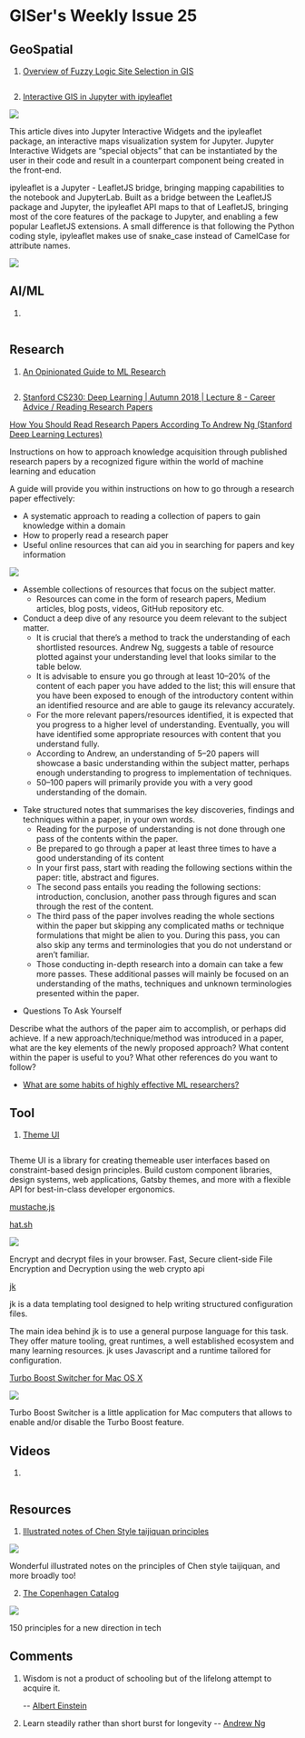 # GISer's Weekly Issue 25

## GeoSpatial

1. [Overview of Fuzzy Logic Site Selection in GIS](https://www.gislounge.com/overview-fuzzy-logic-site-selection-gis/)

![]()

2. [Interactive GIS in Jupyter with ipyleaflet](https://blog.jupyter.org/interactive-gis-in-jupyter-with-ipyleaflet-52f9657fa7a)

![](https://miro.medium.com/max/700/1*a8s90I7Kj3DyBjmh_LjAaw.gif)

This article dives into Jupyter Interactive Widgets and the ipyleaflet package, an interactive maps visualization system for Jupyter. Jupyter Interactive Widgets are “special objects” that can be instantiated by the user in their code and result in a counterpart component being created in the front-end.

ipyleaflet is a Jupyter - LeafletJS bridge, bringing mapping capabilities to the notebook and JupyterLab. Built as a bridge between the LeafletJS package and Jupyter, the ipyleaflet API maps to that of LeafletJS, bringing most of the core features of the package to Jupyter, and enabling a few popular LeafletJS extensions. A small difference is that following the Python coding style, ipyleaflet makes use of snake_case instead of CamelCase for attribute names.

![](https://miro.medium.com/max/700/1*02DmPnByfXtPkeYnytNvfA.gif)

## AI/ML

1. []()

![]()

## Research

1. [An Opinionated Guide to ML Research](http://joschu.net/blog/opinionated-guide-ml-research.html)

![]()

2. [Stanford CS230: Deep Learning | Autumn 2018 | Lecture 8 - Career Advice / Reading Research Papers](https://www.youtube.com/watch?v=733m6qBH-jI)

[How You Should Read Research Papers According To Andrew Ng (Stanford Deep Learning Lectures)](https://towardsdatascience.com/how-you-should-read-research-papers-according-to-andrew-ng-stanford-deep-learning-lectures-98ecbd3ccfb3)

Instructions on how to approach knowledge acquisition through published research papers by a recognized figure within the world of machine learning and education

A guide will provide you within instructions on how to go through a research paper effectively:

- A systematic approach to reading a collection of papers to gain knowledge within a domain
- How to properly read a research paper
- Useful online resources that can aid you in searching for papers and key information

![](https://miro.medium.com/max/2000/1*2MdLq0zisYQAikdZRbL1FQ.png)

- Assemble collections of resources that focus on the subject matter.
  - Resources can come in the form of research papers, Medium articles, blog posts, videos, GitHub repository etc.
- Conduct a deep dive of any resource you deem relevant to the subject matter.
  - It is crucial that there’s a method to track the understanding of each shortlisted resources. Andrew Ng, suggests a table of resource plotted against your understanding level that looks similar to the table below.
  - It is advisable to ensure you go through at least 10–20% of the content of each paper you have added to the list; this will ensure that you have been exposed to enough of the introductory content within an identified resource and are able to gauge its relevancy accurately.
  - For the more relevant papers/resources identified, it is expected that you progress to a higher level of understanding. Eventually, you will have identified some appropriate resources with content that you understand fully.
  - According to Andrew, an understanding of 5–20 papers will showcase a basic understanding within the subject matter, perhaps enough understanding to progress to implementation of techniques.
  - 50–100 papers will primarily provide you with a very good understanding of the domain.

* Take structured notes that summarises the key discoveries, findings and techniques within a paper, in your own words.
  - Reading for the purpose of understanding is not done through one pass of the contents within the paper.
  - Be prepared to go through a paper at least three times to have a good understanding of its content
  - In your first pass, start with reading the following sections within the paper: title, abstract and figures.
  - The second pass entails you reading the following sections: introduction, conclusion, another pass through figures and scan through the rest of the content.
  - The third pass of the paper involves reading the whole sections within the paper but skipping any complicated maths or technique formulations that might be alien to you. During this pass, you can also skip any terms and terminologies that you do not understand or aren’t familiar.
  - Those conducting in-depth research into a domain can take a few more passes. These additional passes will mainly be focused on an understanding of the maths, techniques and unknown terminologies presented within the paper.

- Questions To Ask Yourself

Describe what the authors of the paper aim to accomplish, or perhaps did achieve.
If a new approach/technique/method was introduced in a paper, what are the key elements of the newly proposed approach?
What content within the paper is useful to you?
What other references do you want to follow?

- [What are some habits of highly effective ML researchers?]()

[](https://www.paperswithcode.com/)

## Tool

1. [Theme UI](https://github.com/system-ui/theme-ui)

![]()

Theme UI is a library for creating themeable user interfaces based on constraint-based design principles. Build custom component libraries, design systems, web applications, Gatsby themes, and more with a flexible API for best-in-class developer ergonomics.

[mustache.js](https://github.com/janl/mustache.js/)

[hat.sh](https://github.com/sh-dv/hat.sh)

![](https://camo.githubusercontent.com/e1e78e542cc049cb79f55627b2eb602bad1d952e/68747470733a2f2f692e696d6775722e636f6d2f62745a526533632e676966)

Encrypt and decrypt files in your browser. Fast, Secure client-side File Encryption and Decryption using the web crypto api

[jk](https://github.com/jkcfg/jk)

jk is a data templating tool designed to help writing structured configuration files.

The main idea behind jk is to use a general purpose language for this task. They offer mature tooling, great runtimes, a well established ecosystem and many learning resources. jk uses Javascript and a runtime tailored for configuration.

[Turbo Boost Switcher for Mac OS X](http://tbswitcher.rugarciap.com/)

![](https://www.rugarciap.com/wp-content/uploads/2019/07/captura_web_main.png)

Turbo Boost Switcher is a little application for Mac computers that allows to enable and/or disable the Turbo Boost feature.

## Videos

1. []()

![]()

## Resources

1. [Illustrated notes of Chen Style taijiquan principles](https://brisbanechentaichi.weebly.com/skill-knowledge.html)

![](https://2.bp.blogspot.com/-O7ZPQbgYans/VuZjBsoEUzI/AAAAAAAAE_8/PqfIAyMaQjYoME-3cKVlPWl2aSJcO5nmA/s320/softness.jpg)

Wonderful illustrated notes on the principles of Chen style taijiquan, and more broadly too!

2. [The Copenhagen Catalog](https://www.copenhagencatalog.org/)

![](https://d2xppkrjggxxde.cloudfront.net/principle/f49acea4-b5d0-11e8-b10a-8622d96a60c5/original.png?v=63703896171)

150 principles for a new direction in tech

## Comments

1. Wisdom is not a product of schooling but of the lifelong attempt to acquire it.

   -- [Albert Einstein]()

2. Learn steadily rather than short burst for longevity
   -- [Andrew Ng]()
